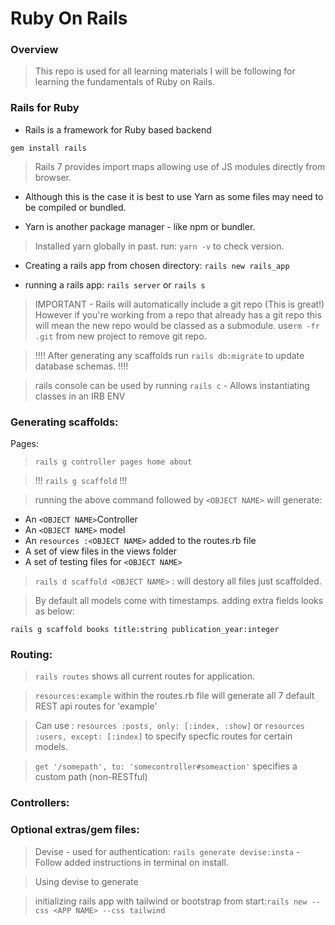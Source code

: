# Ruby On Rails

### Overview

> This repo is used for all learning materials I will be following for learning the fundamentals of Ruby on Rails.

### Rails for Ruby

* Rails is a framework for Ruby based backend

```gem install rails```

> Rails 7 provides import maps allowing use of JS modules directly from browser. 

* Although this is the case it is best to use Yarn as some files may need to be compiled or bundled.

* Yarn is another package manager - like npm or bundler.

> Installed yarn globally in past. run: ```yarn -v``` to check version.


* Creating a rails app from chosen directory: ```rails new rails_app```

* running a rails app: ```rails server``` or ```rails s```

> IMPORTANT - Rails will automatically include a git repo (This is great!) However if you're working from a repo that already has a git repo this will mean the new repo would be classed as a submodule. use```rm -fr .git``` from new project to remove git repo.

> !!!! After generating any scaffolds run ```rails db:migrate``` to update database schemas. !!!!

> rails console can be used by running ```rails c``` - Allows instantiating classes in an IRB ENV

### Generating scaffolds:

Pages: 
> ```rails g controller pages home about``` 



>  !!! ```rails g scaffold``` !!!

> running the above command followed by ```<OBJECT NAME>``` will generate:
* An ```<OBJECT NAME>```Controller
* An ```<OBJECT NAME>``` model
* An ```resources :<OBJECT NAME>``` added to the routes.rb file
* A set of view files in the views folder
* A set of testing files for ```<OBJECT NAME>```

> ```rails d scaffold <OBJECT NAME>``` : will destory all files just scaffolded.

> By default all models come with timestamps. adding extra fields looks as below:

```rails g scaffold books title:string publication_year:integer```



### Routing:

> ```rails routes``` shows all current routes for application.

> ```resources:example``` within the routes.rb file will generate all 7 default REST api routes for 'example'

> Can use : ```resources :posts, only: [:index, :show]``` or ```resources :users, except: [:index]``` to specify specfic routes for certain models. 

> ```get '/somepath', to: 'somecontroller#someaction'``` specifies a custom path (non-RESTful)

### Controllers:

> 




### Optional extras/gem files:

> Devise - used for authentication: ```rails generate devise:insta``` - Follow added instructions in terminal on install.

> Using devise to generate 

> initializing rails app with tailwind or bootstrap from start:```rails new --css <APP NAME> --css tailwind```